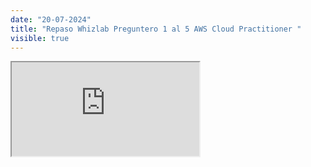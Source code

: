 ```yaml
---
date: "20-07-2024"
title: "Repaso Whizlab Preguntero 1 al 5 AWS Cloud Practitioner "
visible: true
---
```

<iframe src="https://www.youtube.com/embed/5lJNP8TUkew" allowfullscreen></iframe>
